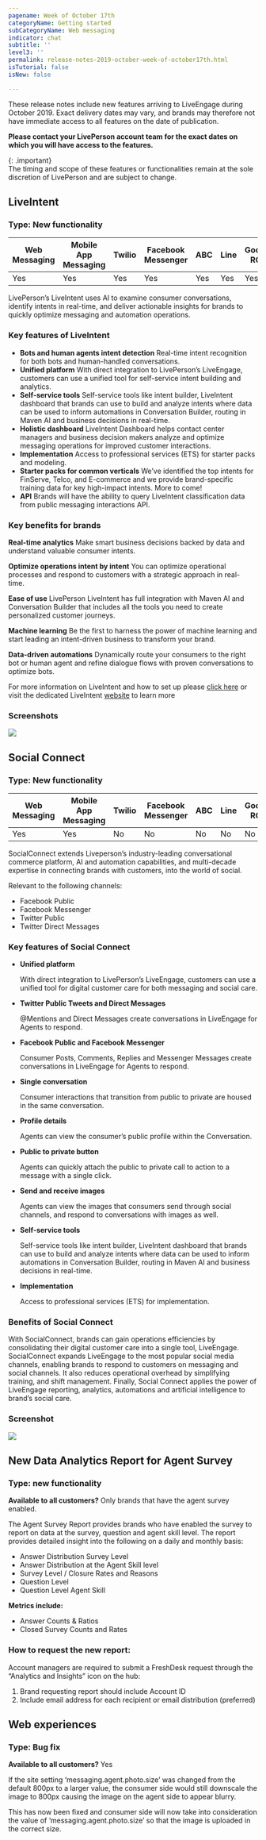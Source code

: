 ```yaml
---
pagename: Week of October 17th
categoryName: Getting started
subCategoryName: Web messaging
indicator: chat
subtitle: ''
level3: ''
permalink: release-notes-2019-october-week-of-october17th.html
isTutorial: false
isNew: false

---
```

These release notes include new features arriving to LiveEngage during October 2019. Exact delivery dates may vary, and brands may therefore not have immediate access to all features on the date of publication.

**Please contact your LivePerson account team for the exact dates on which you will have access to the features.**

{: .important}  
The timing and scope of these features or functionalities remain at the sole discretion of LivePerson and are subject to change.

## LiveIntent

### Type: New functionality

<div class="tablecontainer">

<table class="releasenotes">

<thead>

<tr class="categoryrow">

<th>Web Messaging</th>

<th>Mobile App Messaging</th>

<th>Twilio</th>

<th>Facebook Messenger</th>

<th>ABC</th>

<th>Line</th>

<th>Google RCS</th>

<th>Google My Business</th>

<th>WhatsApp Business</th>

<th>CM</th>

<th>WeChat</th>

<th>Chat</th>

</tr>

</thead>

<tbody>

<tr>

<td>Yes</td>

<td>Yes</td>

<td>Yes</td>

<td>Yes</td>

<td>Yes</td>

<td>Yes</td>

<td>Yes</td>

<td>Yes</td>

<td>Yes</td>

<td>Yes</td>

<td>Yes</td>

<td>No</td>

</tr>

</tbody>

</table>

</div>

LivePerson’s LiveIntent uses AI to examine consumer conversations, identify intents in real-time, and deliver actionable insights for brands to quickly optimize messaging and automation operations.

### Key features of LiveIntent

* **Bots and human agents intent detection**
  Real-time intent recognition for both bots and human-handled conversations.
* **Unified platform**
  With direct integration to LivePerson’s LiveEngage, customers can use a unified tool for self-service intent building and analytics.
* **Self-service tools**
  Self-service tools like intent builder, LiveIntent dashboard that brands can use to build and analyze intents where data can be used to inform automations in Conversation Builder, routing in Maven AI and business decisions in real-time.
* **Holistic dashboard**
  LiveIntent Dashboard helps contact center managers and business decision makers analyze and optimize messaging operations for improved customer interactions.
* **Implementation**
  Access to professional services (ETS) for starter packs and modeling.
* **Starter packs for common verticals**
  We’ve identified the top intents for FinServe, Telco, and E-commerce and we provide brand-specific training data for key high-impact intents. More to come!
* **API**
  Brands will have the ability to query LiveIntent classification data from public messaging interactions API.

### Key benefits for brands

**Real-time analytics**
Make smart business decisions backed by data and understand valuable consumer intents.

**Optimize operations intent by intent**
You can optimize operational processes and respond to customers with a strategic approach in real- time.

**Ease of use**
LivePerson LiveIntent has full integration with Maven AI and Conversation Builder that includes all the tools you need to create personalized customer journeys.

**Machine learning**
Be the first to harness the power of machine learning and start leading an intent-driven business to transform your brand.

**Data-driven automations**
Dynamically route your consumers to the right bot or human agent and refine dialogue flows with proven conversations to optimize bots.

For more information on LiveIntent and how to set up please [click here](https://developers.liveperson.com/liveintent-overview.html#getting-started) or visit the dedicated LiveIntent [website](https://www.liveperson.com/products/liveintent/) to learn more

### Screenshots

![](img/liveintent_dashboard-section-1.png)

## Social Connect

### Type: New functionality

<div class="tablecontainer">

<table class="releasenotes">

<thead>

<tr class="categoryrow">

<th>Web Messaging</th>

<th>Mobile App Messaging</th>

<th>Twilio</th>

<th>Facebook Messenger</th>

<th>ABC</th>

<th>Line</th>

<th>Google RCS</th>

<th>Google My Business</th>

<th>WhatsApp Business</th>

<th>CM</th>

<th>WeChat</th>

<th>Chat</th>

</tr>

</thead>

<tbody>

<tr>

<td>Yes</td>

<td>Yes</td>

<td>No</td>

<td>No</td>

<td>No</td>

<td>No</td>

<td>No</td>

<td>No</td>

<td>No</td>

<td>No</td>

<td>No</td>

<td>No</td>

</tr>

</tbody>

</table>

</div>

SocialConnect extends Liveperson’s industry-leading conversational commerce platform, AI and automation capabilities, and multi-decade expertise in connecting brands with customers, into the world of social.

Relevant to the following channels:

* Facebook Public
* Facebook Messenger
* Twitter Public
* Twitter Direct Messages

### Key features of Social Connect

* **Unified platform**

  With direct integration to LivePerson’s LiveEngage, customers can use a unified tool for digital customer care for both messaging and social care.
* **Twitter Public Tweets and Direct Messages**

  @Mentions and Direct Messages create conversations in LiveEngage for Agents to respond.
* **Facebook Public and Facebook Messenger**

  Consumer Posts, Comments, Replies and Messenger Messages create conversations in LiveEngage for Agents to respond.
* **Single conversation**

  Consumer interactions that transition from public to private are housed in the same conversation.
* **Profile details**

  Agents can view the consumer’s public profile within the Conversation.
* **Public to private button**

  Agents can quickly attach the public to private call to action to a message with a single click.
* **Send and receive images**

  Agents can view the images that consumers send through social channels, and respond to conversations with images as well.
* **Self-service tools**

  Self-service tools like intent builder, LiveIntent dashboard that brands can use to build and analyze intents where data can be used to inform automations in Conversation Builder, routing in Maven AI and business decisions in real-time.
* **Implementation**

  Access to professional services (ETS) for implementation.

### Benefits of Social Connect

With SocialConnect, brands can gain operations efficiencies by consolidating their digital customer care into a single tool, LiveEngage. SocialConnect expands LiveEngage to the most popular social media channels, enabling brands to respond to customers on messaging and social channels. It also reduces operational overhead by simplifying training, and shift management. Finally, Social Connect applies the power of LiveEngage reporting, analytics, automations and artificial intelligence to brand’s social care.

### Screenshot

![](img/SocialConnect_agentworkspace.jpg)

## New Data Analytics Report for Agent Survey 

### Type: new functionality

**Available to all customers?** Only brands that have the agent survey enabled.

The Agent Survey Report provides brands who have enabled the survey to report on data at the survey, question and agent skill level. The report provides detailed insight into the following on a daily and monthly basis:

* Answer Distribution Survey Level
* Answer Distribution at the Agent Skill level
* Survey Level / Closure Rates and Reasons
* Question Level
* Question Level Agent Skill

**Metrics include:**

* Answer Counts & Ratios
* Closed Survey Counts and Rates

### How to request the new report:

Account managers are required to submit a FreshDesk request through the “Analytics and Insights” icon on the hub:

1. Brand requesting report should include Account ID
2. Include email address for each recipient or email distribution (preferred)

## Web experiences

### Type: Bug fix

**Available to all customers?** Yes

If the site setting ‘messaging.agent.photo.size’ was changed from the default 800px to a larger value, the consumer side would still downscale the image to 800px causing the image on the agent side to appear blurry.

This has now been fixed and consumer side will now take into consideration the value of ‘messaging.agent.photo.size’ so that the image is uploaded in the correct size.